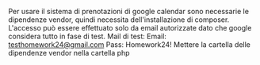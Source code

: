 Per usare il sistema di prenotazioni di google calendar sono necessarie le dipendenze vendor, quindi necessita dell'installazione di composer.
L'accesso può essere effettuato solo da email autorizzate dato che google considera tutto in fase di test.
Mail di test:
Email: testhomework24@gmail.com
Pass: Homework24!
Mettere la cartella delle dipendenze vendor nella cartella php
